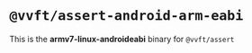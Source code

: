 # `@vvft/assert-android-arm-eabi`

This is the **armv7-linux-androideabi** binary for `@vvft/assert`
